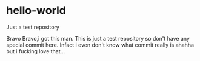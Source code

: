 # hello-world
Just a test repository


Bravo Bravo,i got this man.
This is just a test repository so don't have any special commit here. 
Infact i even don't know what commit really is ahahha  but i fucking 
love that...
